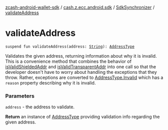 [zcash-android-wallet-sdk](../../index.md) / [cash.z.ecc.android.sdk](../index.md) / [SdkSynchronizer](index.md) / [validateAddress](./validate-address.md)

# validateAddress

`suspend fun validateAddress(address: `[`String`](https://kotlinlang.org/api/latest/jvm/stdlib/kotlin/-string/index.html)`): `[`AddressType`](../../cash.z.ecc.android.sdk.validate/-address-type/index.md)

Validates the given address, returning information about why it is invalid. This is a
convenience method that combines the behavior of [isValidShieldedAddr](../-synchronizer/is-valid-shielded-addr.md) and
[isValidTransparentAddr](../-synchronizer/is-valid-transparent-addr.md) into one call so that the developer doesn't have to worry about
handling the exceptions that they throw. Rather, exceptions are converted to
[AddressType.Invalid](../../cash.z.ecc.android.sdk.validate/-address-type/-invalid/index.md) which has a `reason` property describing why it is invalid.

### Parameters

`address` - the address to validate.

**Return**
an instance of [AddressType](../../cash.z.ecc.android.sdk.validate/-address-type/index.md) providing validation info regarding the given address.

